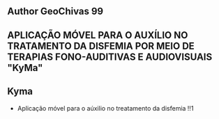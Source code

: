 ## Author GeoChivas 99


## APLICAÇÃO MÓVEL PARA O AUXÍLIO NO TRATAMENTO DA DISFEMIA POR MEIO DE TERAPIAS FONO-AUDITIVAS E AUDIOVISUAIS  "KyMa"

## Kyma 
* Aplicação móvel para o aúxilio no treatamento da disfemia !!1 
